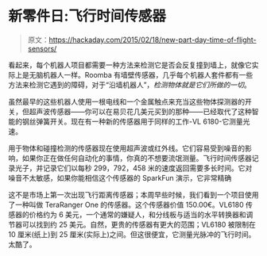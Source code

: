 # 新零件日:飞行时间传感器

> 原文：<https://hackaday.com/2015/02/18/new-part-day-time-of-flight-sensors/>

看起来，每个机器人项目都需要一种方法来检测它是否会反复撞到墙上，就像它实际上是无脑机器人一样。Roomba 有墙壁传感器，几乎每个机器人套件都有一些方法来检测它遇到的障碍，对于“沿墙机器人”，*检测物体就是它们所做的一切*。

虽然最早的这些机器人使用一根电线和一个金属触点来充当这些物体探测器的开关，但超声波传感器——你可以在易贝花几美元买到的那种——已经取代了这种智能的钢丝弹簧开关。现在有一种新的传感器用于同样的工作-VL 6180-它测量光速。

用于物体和碰撞检测的传感器现在使用超声波或红外线。它们容易受到噪音的影响，如果你正在做任何自动化的事情，你真的不想要流氓测量。飞行时间传感器记录光子，并记录它们以每秒 299，792，458 米的速度返回需要多长时间。它对噪音不太敏感，如果你能相信这个传感器的 SparkFun 演示，它非常精确

这不是市场上第一次出现飞行距离传感器；本周早些时候，我们看到一个项目使用了一种叫做 TeraRanger One 的传感器。这个传感器价值 150.00€。VL6180 传感器的价格约为 6 美元，一个通常的嫌疑人，和分线板与适当的水平转换器和调节器可以找到约 25 美元。自然，更贵的传感器有更大的范围；VL6180 被限制在 10 厘米(纸上)到 25 厘米(实际上)之间。但这很便宜，它测量光脉冲的飞行时间。太酷了。